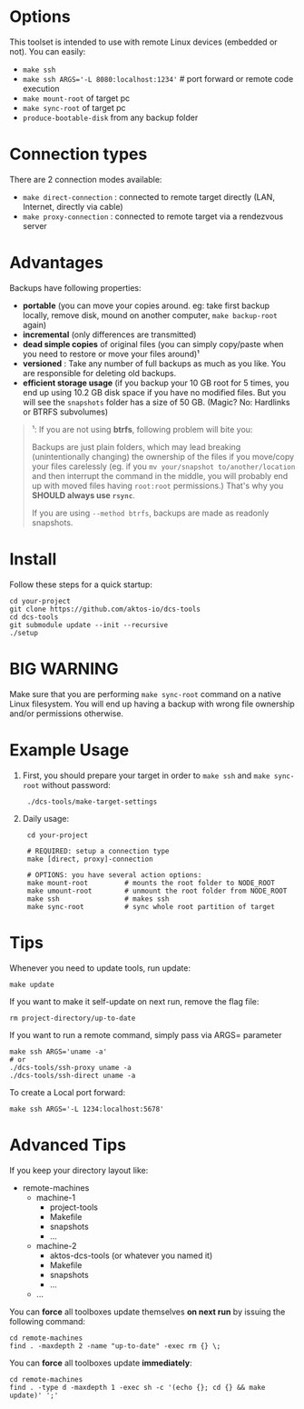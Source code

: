 # Options

This toolset is intended to use with remote Linux devices (embedded or not). You can easily:

* `make ssh`
* `make ssh ARGS='-L 8080:localhost:1234'` # port forward or remote code execution
* `make mount-root` of target pc
* `make sync-root` of target pc
* `produce-bootable-disk` from any backup folder

# Connection types

There are 2 connection modes available:

* `make direct-connection` : connected to remote target directly (LAN, Internet, directly via cable)
* `make proxy-connection`  : connected to remote target via a rendezvous server

# Advantages
Backups have following properties:

* **portable** (you can move your copies around. eg: take first backup locally, remove disk, mound on another computer, `make backup-root` again)
* **incremental** (only differences are transmitted)
* **dead simple copies** of original files (you can simply copy/paste when you need to restore or move your files around)¹
* **versioned** : Take any number of full backups as much as you like. You are responsible for deleting old backups.
* **efficient storage usage** (if you backup your 10 GB root for 5 times, you end up using 10.2 GB disk space if you have no modified files. But you will see the `snapshots` folder has a size of 50 GB. (Magic? No: Hardlinks or BTRFS subvolumes)

> ¹: If you are not using **btrfs**, following problem will bite you:
> 
> Backups are just plain folders, which may lead breaking (unintentionally changing) the ownership of the files if you move/copy your files carelessly (eg. if you `mv your/snapshot to/another/location` and then interrupt the command in the middle, you will probably end up with moved files having `root:root` permissions.) That's why you **SHOULD always use `rsync`**.
>
> If you are using `--method btrfs`, backups are made as readonly snapshots. 

# Install

Follow these steps for a quick startup:

	cd your-project
	git clone https://github.com/aktos-io/dcs-tools
	cd dcs-tools 
	git submodule update --init --recursive 
	./setup 

# BIG WARNING

Make sure that you are performing `make sync-root` command on a native Linux
filesystem. You will end up having a backup with wrong file ownership and/or
permissions otherwise.

# Example Usage

1. First, you should prepare your target in order to `make ssh` and `make sync-root` without password:
	    
        ./dcs-tools/make-target-settings

2. Daily usage: 

	    cd your-project
	    
  	    # REQUIRED: setup a connection type 
	    make [direct, proxy]-connection

  	    # OPTIONS: you have several action options:
	    make mount-root         # mounts the root folder to NODE_ROOT
	    make umount-root        # unmount the root folder from NODE_ROOT
	    make ssh                # makes ssh
	    make sync-root          # sync whole root partition of target

# Tips

Whenever you need to update tools, run update:

	make update

If you want to make it self-update on next run, remove the flag file:

	rm project-directory/up-to-date

If you want to run a remote command, simply pass via ARGS= parameter

    make ssh ARGS='uname -a'
    # or
    ./dcs-tools/ssh-proxy uname -a
    ./dcs-tools/ssh-direct uname -a

To create a Local port forward:

	make ssh ARGS='-L 1234:localhost:5678'

# Advanced Tips

If you keep your directory layout like:

+ remote-machines
  + machine-1
    + project-tools
    + Makefile
    + snapshots
    + ...
  + machine-2
    + aktos-dcs-tools (or whatever you named it)
    + Makefile
    + snapshots
    + ...
  + ...

You can **force** all toolboxes update themselves **on next run** by issuing the following command:

```
cd remote-machines
find . -maxdepth 2 -name "up-to-date" -exec rm {} \;
```

You can **force** all toolboxes update **immediately**:

```
cd remote-machines
find . -type d -maxdepth 1 -exec sh -c '(echo {}; cd {} && make update)' ';'
```
